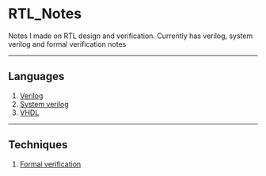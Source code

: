# RTL_Notes
Notes I made on RTL design and verification. Currently has verilog, system verilog and formal verification notes

---
## Languages

1) [Verilog](verilog/readme.md)
2) [System verilog](system_verilog/readme.md)
3) [VHDL](vhdl/readme.md)

---
## Techniques

1) [Formal verification](formal_verification/readme.md)
